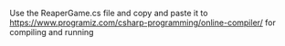 ﻿Use the ReaperGame.cs file and copy and paste it to https://www.programiz.com/csharp-programming/online-compiler/ for compiling and running